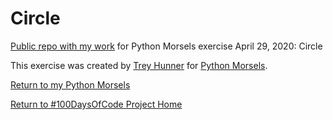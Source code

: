 # Circle
[Public repo with my work](https://github.com/mUtterberg/python_morsels/tree/master/circle/) for Python Morsels exercise April 29, 2020: Circle

This exercise was created by [Trey Hunner](https://treyhunner.com/) for [Python Morsels](https://try.pythonmorsels.com/).

[Return to my Python Morsels](https://mutterberg.github.io/python_morsels)

[Return to #100DaysOfCode Project Home](https://mutterberg.github.io)
